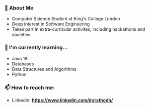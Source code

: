

<!--
**harirathod/harirathod** is a ✨ _special_ ✨ repository because its `README.md` (this file) appears on your GitHub profile.

Here are some ideas to get you started:

- 🔭 I’m currently working on ...
- 🌱 I’m currently learning ...
- 👯 I’m looking to collaborate on ...
- 🤔 I’m looking for help with ...
- 💬 Ask me about ...
- 📫 How to reach me: ...
- 😄 Pronouns: ...
- ⚡ Fun fact: ...
-->

### 👋 About Me
- Computer Science Student at King's College London
- Deep interest in Software Engineering
- Takes part in extra-curricular activites, including hackathons and societies

### 🌱 I'm currently learning...
- Java 18
- Databases
- Data Structures and Algorithms
- Python

### 📫 How to reach me:
- LinkedIn: **https://www.linkedin.com/in/rathodh/**
